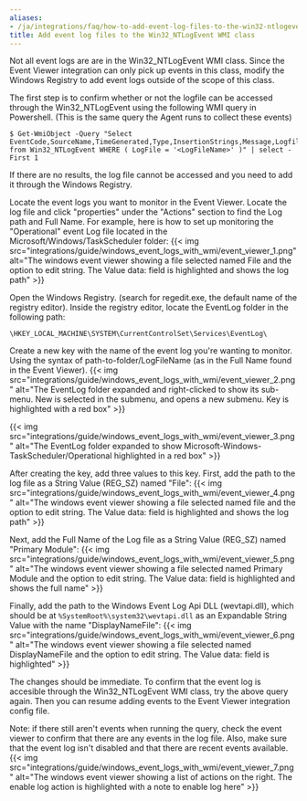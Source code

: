 ```yaml
---
aliases:
- /ja/integrations/faq/how-to-add-event-log-files-to-the-win32-ntlogevent-wmi-class
title: Add event log files to the Win32_NTLogEvent WMI class
---
```


Not all event logs are are in the Win32_NTLogEvent WMI class. Since the Event Viewer integration can only pick up events in this class, modify the Windows Registry to add event logs outside of the scope of this class.

The first step is to confirm whether or not the logfile can be accessed through the Win32_NTLogEvent using the following WMI query in Powershell. (This is the same query the Agent runs to collect these events)

```text
$ Get-WmiObject -Query "Select EventCode,SourceName,TimeGenerated,Type,InsertionStrings,Message,Logfile from Win32_NTLogEvent WHERE ( LogFile = '<LogFileName>' )" | select -First 1
```

If there are no results, the log file cannot be accessed and you need to add it through the Windows Registry.

Locate the event logs you want to monitor in the Event Viewer. Locate the log file and click "properties" under the "Actions" section to find the Log path and Full Name. For example, here is how to set up monitoring the "Operational" event Log file located in the Microsoft/Windows/TaskScheduler folder:
{{< img src="integrations/guide/windows_event_logs_with_wmi/event_viewer_1.png" alt="The windows event viewer showing a file selected named File and the option to edit string. The Value data: field is highlighted and shows the log path" >}}

Open the Windows Registry. (search for regedit.exe, the default name of the registry editor). Inside the registry editor, locate the EventLog folder in the following path:

```text
\HKEY_LOCAL_MACHINE\SYSTEM\CurrentControlSet\Services\EventLog\
```

Create a new key with the name of the event log you're wanting to monitor. Using the syntax of path-to-folder/LogFileName (as in the Full Name found in the Event Viewer).
{{< img src="integrations/guide/windows_event_logs_with_wmi/event_viewer_2.png" alt="The EventLog folder expanded and right-clicked to show its sub-menu. New is selected in the submenu, and opens a new submenu. Key is highlighted with a red box" >}}

{{< img src="integrations/guide/windows_event_logs_with_wmi/event_viewer_3.png" alt="The EventLog folder expanded to show Microsoft-Windows-TaskScheduler/Operational highlighted in a red box" >}}

After creating the key, add three values to this key. First, add the path to the log file as a String Value (REG_SZ) named "File":
{{< img src="integrations/guide/windows_event_logs_with_wmi/event_viewer_4.png" alt="The windows event viewer showing a file selected named file and the option to edit string. The Value data: field is highlighted and shows the log path" >}}

Next, add the Full Name of the Log file as a String Value (REG_SZ) named "Primary Module":
{{< img src="integrations/guide/windows_event_logs_with_wmi/event_viewer_5.png" alt="The windows event viewer showing a file selected named Primary Module and the option to edit string. The Value data: field is highlighted and shows the full name" >}}

Finally, add the path to the Windows Event Log Api DLL (wevtapi.dll), which should be at `%SystemRoot%\system32\wevtapi.dll` as an Expandable String Value with the name "DisplayNameFile":
{{< img src="integrations/guide/windows_event_logs_with_wmi/event_viewer_6.png" alt="The windows event viewer showing a file selected named DisplayNameFile and the option to edit string. The Value data: field is highlighted" >}}

The changes should be immediate. To confirm that the event log is accesible through the Win32_NTLogEvent WMI class, try the above query again. Then you can resume adding events to the Event Viewer integration config file.

Note: if there still aren't events when running the query, check the event viewer to confirm that there are any events in the log file. Also, make sure that the event log isn't disabled and that there are recent events available.
{{< img src="integrations/guide/windows_event_logs_with_wmi/event_viewer_7.png" alt="The windows event viewer showing a list of actions on the right. The enable log action is highlighted with a note to enable log here" >}}